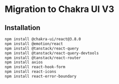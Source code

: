# Migration to Chakra UI V3

## Installation
```bash
npm install @chakra-ui/react@3.8.0
npm install @emotion/react
npm install @tanstack/react-query
npm install @tanstack/react-query-devtools
npm install @tanstack/react-router
npm install axios
npm install react-hook-form
npm install react-icons
npm install react-error-boundary
```